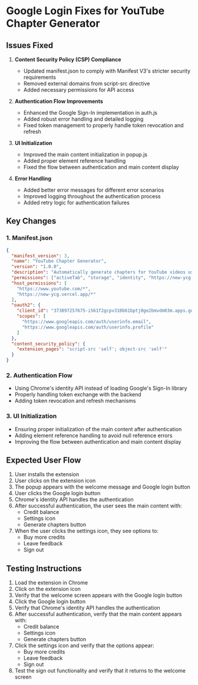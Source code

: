 # Google Login Fixes for YouTube Chapter Generator

## Issues Fixed

1. **Content Security Policy (CSP) Compliance**
   - Updated manifest.json to comply with Manifest V3's stricter security requirements
   - Removed external domains from script-src directive
   - Added necessary permissions for API access

2. **Authentication Flow Improvements**
   - Enhanced the Google Sign-In implementation in auth.js
   - Added robust error handling and detailed logging
   - Fixed token management to properly handle token revocation and refresh

3. **UI Initialization**
   - Improved the main content initialization in popup.js
   - Added proper element reference handling
   - Fixed the flow between authentication and main content display

4. **Error Handling**
   - Added better error messages for different error scenarios
   - Improved logging throughout the authentication process
   - Added retry logic for authentication failures

## Key Changes

### 1. Manifest.json

```json
{
  "manifest_version": 3,
  "name": "YouTube Chapter Generator",
  "version": "1.0.0",
  "description": "Automatically generate chapters for YouTube videos using AI",
  "permissions": ["activeTab", "storage", "identity", "https://new-ycg.vercel.app/*", "https://www.googleapis.com/*"],
  "host_permissions": [
    "https://www.youtube.com/*",
    "https://new-ycg.vercel.app/*"
  ],
  "oauth2": {
    "client_id": "373897257675-i561f2gcpv310b61bptj0ge2bmvdm03m.apps.googleusercontent.com",
    "scopes": [
      "https://www.googleapis.com/auth/userinfo.email",
      "https://www.googleapis.com/auth/userinfo.profile"
    ]
  },
  "content_security_policy": {
    "extension_pages": "script-src 'self'; object-src 'self'"
  }
}
```

### 2. Authentication Flow

- Using Chrome's identity API instead of loading Google's Sign-In library
- Properly handling token exchange with the backend
- Adding token revocation and refresh mechanisms

### 3. UI Initialization

- Ensuring proper initialization of the main content after authentication
- Adding element reference handling to avoid null reference errors
- Improving the flow between authentication and main content display

## Expected User Flow

1. User installs the extension
2. User clicks on the extension icon
3. The popup appears with the welcome message and Google login button
4. User clicks the Google login button
5. Chrome's identity API handles the authentication
6. After successful authentication, the user sees the main content with:
   - Credit balance
   - Settings icon
   - Generate chapters button
7. When the user clicks the settings icon, they see options to:
   - Buy more credits
   - Leave feedback
   - Sign out

## Testing Instructions

1. Load the extension in Chrome
2. Click on the extension icon
3. Verify that the welcome screen appears with the Google login button
4. Click the Google login button
5. Verify that Chrome's identity API handles the authentication
6. After successful authentication, verify that the main content appears with:
   - Credit balance
   - Settings icon
   - Generate chapters button
7. Click the settings icon and verify that the options appear:
   - Buy more credits
   - Leave feedback
   - Sign out
8. Test the sign out functionality and verify that it returns to the welcome screen
